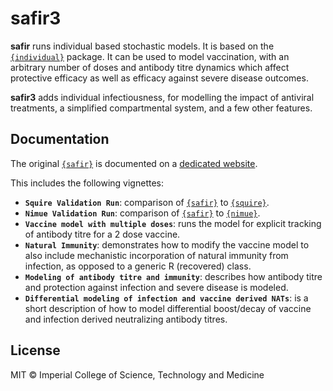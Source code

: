 # **safir3**

**safir** runs individual based stochastic models. It is based on the
[`{individual}`](https://github.com/mrc-ide/individual) package. It can be
used to model vaccination, with an arbitrary number of doses and antibody
titre dynamics which affect protective efficacy as well as efficacy
against severe disease outcomes.

**safir3** adds individual infectiousness, for modelling the impact of
antiviral treatments, a simplified compartmental system, and a few other features.

## Documentation

The original [`{safir}`](https://github.com/mrc-ide/safir) is documented on a
[dedicated website](https://mrc-ide.github.io/safir).

This includes the following vignettes:

-   **`Squire Validation Run`**: comparison of
    [`{safir}`](https://github.com/mrc-ide/safir) to
    [`{squire}`](https://github.com/mrc-ide/squire).
-   **`Nimue Validation Run`**: comparison of
    [`{safir}`](https://github.com/mrc-ide/safir) to
    [`{nimue}`](https://github.com/mrc-ide/nimue).
-   **`Vaccine model with multiple doses`**: runs the model for
    explicit tracking of antibody titre for a 2 dose vaccine.
-   **`Natural Immunity`**: demonstrates how to modify the vaccine model
    to also include mechanistic incorporation of natural immunity
    from infection, as opposed to a generic R (recovered) class.
-   **`Modeling of antibody titre and immunity`**: describes how antibody
    titre and protection against infection and severe disease is modeled.
-   **`Differential modeling of infection and vaccine derived NATs`**: is a short
    description of how to model differential boost/decay of vaccine and infection
    derived neutralizing antibody titres.
    
## License

MIT © Imperial College of Science, Technology and Medicine
